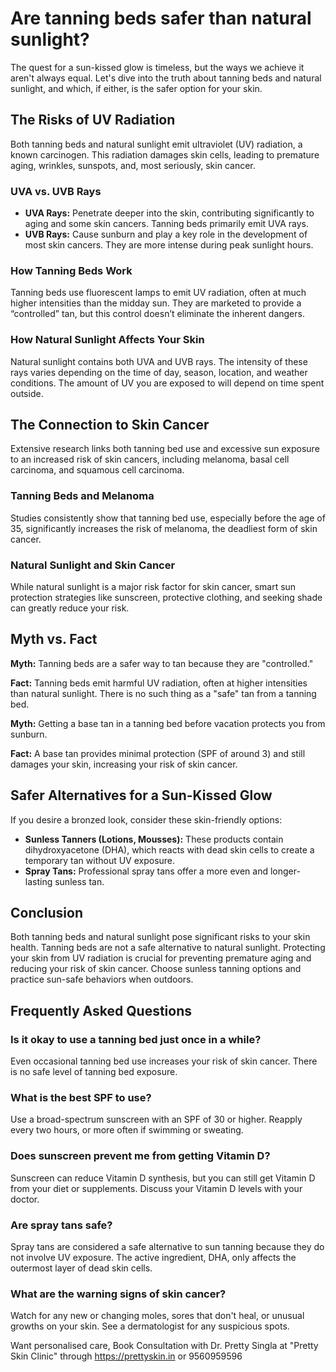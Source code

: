 # Are tanning beds safer than natural sunlight?

The quest for a sun-kissed glow is timeless, but the ways we achieve it aren't always equal. Let's dive into the truth about tanning beds and natural sunlight, and which, if either, is the safer option for your skin.

## The Risks of UV Radiation

Both tanning beds and natural sunlight emit ultraviolet (UV) radiation, a known carcinogen. This radiation damages skin cells, leading to premature aging, wrinkles, sunspots, and, most seriously, skin cancer.

### UVA vs. UVB Rays

*   **UVA Rays:** Penetrate deeper into the skin, contributing significantly to aging and some skin cancers. Tanning beds primarily emit UVA rays.
*   **UVB Rays:** Cause sunburn and play a key role in the development of most skin cancers. They are more intense during peak sunlight hours.

### How Tanning Beds Work

Tanning beds use fluorescent lamps to emit UV radiation, often at much higher intensities than the midday sun. They are marketed to provide a “controlled” tan, but this control doesn’t eliminate the inherent dangers.

### How Natural Sunlight Affects Your Skin

Natural sunlight contains both UVA and UVB rays. The intensity of these rays varies depending on the time of day, season, location, and weather conditions. The amount of UV you are exposed to will depend on time spent outside.

## The Connection to Skin Cancer

Extensive research links both tanning bed use and excessive sun exposure to an increased risk of skin cancers, including melanoma, basal cell carcinoma, and squamous cell carcinoma.

### Tanning Beds and Melanoma

Studies consistently show that tanning bed use, especially before the age of 35, significantly increases the risk of melanoma, the deadliest form of skin cancer.

### Natural Sunlight and Skin Cancer

While natural sunlight is a major risk factor for skin cancer, smart sun protection strategies like sunscreen, protective clothing, and seeking shade can greatly reduce your risk.

## Myth vs. Fact

**Myth:** Tanning beds are a safer way to tan because they are "controlled."

**Fact:** Tanning beds emit harmful UV radiation, often at higher intensities than natural sunlight. There is no such thing as a "safe" tan from a tanning bed.

**Myth:** Getting a base tan in a tanning bed before vacation protects you from sunburn.

**Fact:** A base tan provides minimal protection (SPF of around 3) and still damages your skin, increasing your risk of skin cancer.

## Safer Alternatives for a Sun-Kissed Glow

If you desire a bronzed look, consider these skin-friendly options:

*   **Sunless Tanners (Lotions, Mousses):** These products contain dihydroxyacetone (DHA), which reacts with dead skin cells to create a temporary tan without UV exposure.
*   **Spray Tans:** Professional spray tans offer a more even and longer-lasting sunless tan.

## Conclusion

Both tanning beds and natural sunlight pose significant risks to your skin health. Tanning beds are not a safe alternative to natural sunlight. Protecting your skin from UV radiation is crucial for preventing premature aging and reducing your risk of skin cancer. Choose sunless tanning options and practice sun-safe behaviors when outdoors.

## Frequently Asked Questions

### Is it okay to use a tanning bed just once in a while?

Even occasional tanning bed use increases your risk of skin cancer. There is no safe level of tanning bed exposure.

### What is the best SPF to use?

Use a broad-spectrum sunscreen with an SPF of 30 or higher. Reapply every two hours, or more often if swimming or sweating.

### Does sunscreen prevent me from getting Vitamin D?

Sunscreen can reduce Vitamin D synthesis, but you can still get Vitamin D from your diet or supplements. Discuss your Vitamin D levels with your doctor.

### Are spray tans safe?

Spray tans are considered a safe alternative to sun tanning because they do not involve UV exposure. The active ingredient, DHA, only affects the outermost layer of dead skin cells.

### What are the warning signs of skin cancer?

Watch for any new or changing moles, sores that don't heal, or unusual growths on your skin. See a dermatologist for any suspicious spots.

Want personalised care, Book Consultation with Dr. Pretty Singla at "Pretty Skin Clinic" through https://prettyskin.in or 9560959596
